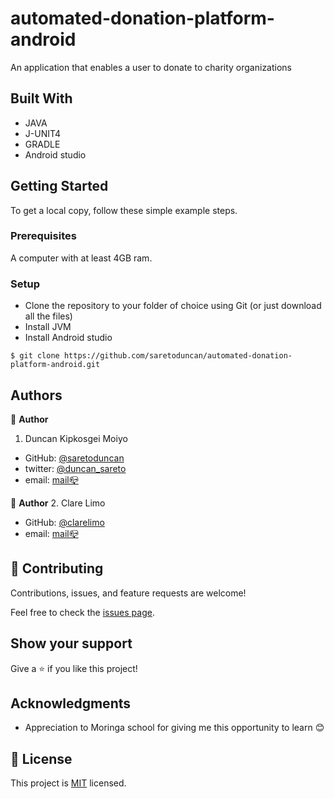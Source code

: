 # automated-donation-platform-android

An application that enables a user to donate to charity organizations


## Built With

- JAVA
- J-UNIT4
- GRADLE
- Android studio

## Getting Started

To get a local copy, follow these simple example steps.

### Prerequisites

A computer with at least 4GB ram.

### Setup

- Clone the repository to your folder of choice using Git (or just download all the files)
- Install JVM
- Install Android studio

```
$ git clone https://github.com/saretoduncan/automated-donation-platform-android.git

```

## Authors

👤 **Author**

1. Duncan Kipkosgei Moiyo 

- GitHub: [@saretoduncan](https://github.com/saretoduncan)
- twitter: [@duncan_sareto](https://twitter.com/duncan_sareto)
- email: <a href="mailto:duncan.moiyo@student.moringaschool.com"> mail📪</a>

👤 **Author**
2. Clare Limo
- GitHub: [@clarelimo](https://github.com/clarelimo)
- email: <a href="mailto:clarelimoh@gmail.com"> mail📪</a>

## 🤝 Contributing

Contributions, issues, and feature requests are welcome!

Feel free to check the [issues page](./ISSUE_TEMPLATE/feature_request.md).

## Show your support

Give a ⭐️ if you like this project!

## Acknowledgments

- Appreciation to Moringa school for giving me this opportunity to learn 😊

## 📝 License

This project is [MIT](./LICENSE) licensed.
